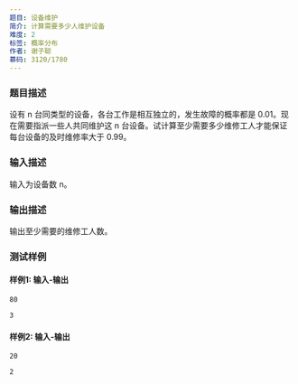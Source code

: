 ```yaml
---
题目: 设备维护
简介: 计算需要多少人维护设备
难度: 2
标签: 概率分布
作者: 谢子聪
慕码: 3120/1780
---
```


### 题目描述

设有 n 台同类型的设备，各台工作是相互独立的，发生故障的概率都是 0.01。现在需要指派一些人共同维护这 n 台设备。试计算至少需要多少维修工人才能保证每台设备的及时维修率大于 0.99。

### 输入描述

输入为设备数 n。

### 输出描述

输出至少需要的维修工人数。

### 测试样例

#### 样例1: 输入-输出

```
80
```

```
3
```

#### 样例2: 输入-输出

```
20
```

```
2
```

